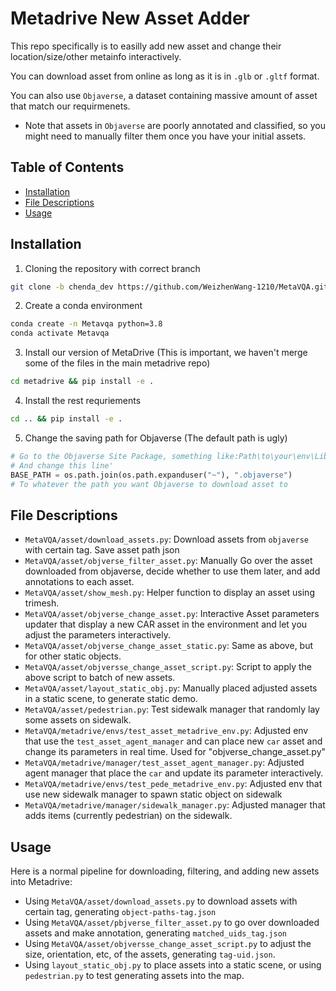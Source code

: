 
# Metadrive New Asset Adder

This repo specifically is to easilly add new asset and change their location/size/other metainfo interactively.

You can download asset from online as long as it is in `.glb` or `.gltf` format.

You can also use `Objaverse`, a dataset containing massive amount of asset that match our requirmenets.

- Note that assets in `Objaverse` are poorly annotated and classified, so you might need to manually filter them once you have your initial assets.


## Table of Contents

- [Installation](#installation)
- [File Descriptions](#file-descriptions)
- [Usage](#usage)

## Installation

1. Cloning the repository with correct branch
```bash
git clone -b chenda_dev https://github.com/WeizhenWang-1210/MetaVQA.git
```
2. Create a conda environment
```bash
conda create -n Metavqa python=3.8
conda activate Metavqa
```
3. Install our version of MetaDrive (This is important, we haven't merge some of the files in the main metadrive repo)
```bash
cd metadrive && pip install -e .
```
4. Install the rest requriements
```bash
cd .. && pip install -e .
```
5. Change the saving path for Objaverse (The default path is ugly)
```python
# Go to the Objaverse Site Package, something like:Path\to\your\env\Lib\site-packages\objaverse\__init__.py
# And change this line'
BASE_PATH = os.path.join(os.path.expanduser("~"), ".objaverse")
# To whatever the path you want Objaverse to download asset to
```

## File Descriptions

- `MetaVQA/asset/download_assets.py`: Download assets from `objaverse` with certain tag. Save asset path json
- `MetaVQA/asset/objverse_filter_asset.py`: Manually Go over the asset downloaded from objaverse, decide whether to use them later, and add annotations to each asset.
- `MetaVQA/asset/show_mesh.py`: Helper function to display an asset using trimesh.
- `MetaVQA/asset/objverse_change_asset.py`: Interactive Asset parameters updater that display a new CAR asset in the environment and let you adjust the parameters interactively.
- `MetaVQA/asset/objverse_change_asset_static.py`: Same as above, but for other static objects.
- `MetaVQA/asset/objversse_change_asset_script.py`: Script to apply the above script to batch of new assets.
- `MetaVQA/asset/layout_static_obj.py`: Manually placed adjusted assets in a static scene, to generate static demo.
- `MetaVQA/asset/pedestrian.py`: Test sidewalk manager that randomly lay some assets on sidewalk.
- `MetaVQA/metadrive/envs/test_asset_metadrive_env.py`: Adjusted env that use the `test_asset_agent_manager` and can place new `car` asset and change its parameters in real time. Used for "objverse_change_asset.py"
- `MetaVQA/metadrive/manager/test_asset_agent_manager.py`: Adjusted agent manager that place the `car` and update its parameter interactively.
- `MetaVQA/metadrive/envs/test_pede_metadrive_env.py`: Adjusted env that use new sidewalk manager to spawn static object on sidewalk
- `MetaVQA/metadrive/manager/sidewalk_manager.py`: Adjusted manager that adds items (currently pedestrian) on the sidewalk.

## Usage

Here is a normal pipeline for downloading, filtering, and adding new assets into Metadrive:
- Using `MetaVQA/asset/download_assets.py` to download assets with certain tag, generating `object-paths-tag.json`
- Using `MetaVQA/asset/pbjverse_filter_asset.py` to go over downloaded assets and make annotation, generating `matched_uids_tag.json`
- Using `MetaVQA/asset/objversse_change_asset_script.py` to adjust the size, orientation, etc, of the assets, generating `tag-uid.json`.
- Using `layout_static_obj.py` to place assets into a static scene, or using `pedestrian.py` to test generating assets into the map.